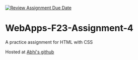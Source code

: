[![Review Assignment Due Date](https://classroom.github.com/assets/deadline-readme-button-24ddc0f5d75046c5622901739e7c5dd533143b0c8e959d652212380cedb1ea36.svg)](https://classroom.github.com/a/4tKarLeg)
# WebApps-F23-Assignment-4
A practice assignment for HTML with CSS

Hosted at <a href="https://44-563-webapps-f23.github.io/44563-webapps-f23-assignment4-AbhilashGadiparthi-1/playpart.html"> Abhi's github</a>


